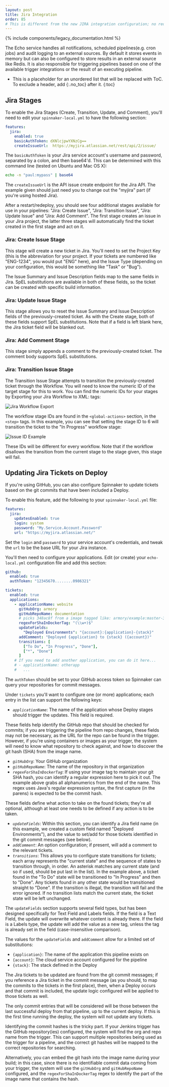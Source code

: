 ```yaml
---
layout: post
title: Jira Integration
order: 85
# This is different from the new JIRA integration configuration; no redirects
---
```

{% include components/legacy_documentation.html %}

The Echo service handles all notifications, scheduled pipelines(e.g. cron jobs) and audit logging to an external sources.  By default it stores events in memory but can also be configured to store results in an external source like Redis.  It is also responsible for triggering pipelines based on one of the available trigger integrations or the result of an executing pipeline.

* This is a placeholder for an unordered list that will be replaced with ToC. To exclude a header, add {:.no_toc} after it.
{:toc}

## Jira Stages

To enable the Jira Stages (Create, Transition, Update, and Comment), you'll
need to edit your `spinnaker-local.yml` to have the following section:

```yaml
features:
  jira:
    enabled: true
    basicAuthToken: dXNlcjpwYXNzCg==
    createIssueUrl:  https://myjira.atlassian.net/rest/api/2/issue/
```

The `basicAuthToken` is your Jira service account's username and password,
separated by a colon, and then base64'd.  This can be determined with this
command line (tested on Ubuntu and Mac OS X):

```bash
echo -n "paul:mypass" | base64
```

The `createIssueUrl` is the API issue create endpoint for the Jira API.  The
example given should just need you to change out the "myjira" part (if you're
using hosted Jira).

After a restart/redeploy, you should see four additional stages available for
use in your pipelines:  "Jira: Create Issue", "Jira: Transition Issue",
"Jira: Update Issue" and "Jira: Add Comment".  The first stage creates an
issue in your Jira project, the latter three stages will automatically find
the ticket created in the first stage and act on it.

### Jira: Create Issue Stage

This stage will create a new ticket in Jira.  You'll need to set the Project
Key (this is the abbreviation for your project.  If your tickets are numbered
like "ENG-1234", you would put "ENG" here), and the Issue Type (depending on
your configuration, this would be something like "Task" or "Bug").

The Issue Summary and Issue Description fields map to the same fields in Jira.
SpEL substitutions are available in both of these fields, so the ticket can
be created with specific build information.

### Jira: Update Issue Stage

This stage allows you to reset the Issue Summary and Issue Description fields
of the previously-created ticket.  As with the Create stage, both of these
fields support SpEL substitutions.  Note that if a field is left blank here,
the Jira ticket field will be blanked out.

### Jira:  Add Comment Stage

This stage simply appends a comment to the previously-created ticket.  The
comment body supports SpEL substitutions.

### Jira:  Transition Issue Stage

The Transition Issue Stage attempts to transition the previously-created
ticket through the Workflow.  You will need to know the numeric ID of the
target stage for this to work.  You can find the numeric IDs for your
stages by Exporting your Jira Workflow to XML:
tags:

![Jira Workflow Export](https://cl.ly/0C0d1c0f0N2A/[d93b1dfc73914409c00446b1df79e6b0]_Image%202018-06-12%20at%209.43.07%20AM.png)

The workflow stage IDs are found in the `<global-actions>` section, in the
`<step>` tags.  In this example, you can see that setting the stage ID to
6 will transition the ticket to the "In Progress" workflow stage:

![Issue ID Example](https://cl.ly/203j3c3K1r3v/[eda500982c996a99a735551b5a4e52a4]_Image%202018-06-12%20at%209.50.32%20AM.png)

These IDs will be different for every workflow.  Note that if the workflow
disallows the transition from the current stage to the stage given, this
stage will fail.

## Updating Jira Tickets on Deploy

If you're using GitHub, you can also configure Spinnaker to update tickets
based on the git commits that have been included a Deploy.

To enable this feature, add the following to your `spinnaker-local.yml` file:

```yaml
features:
  jira:
    updatesEnabled: true
    login: system
    password: "My.Service.Account.Password"
    url: "https://myjira.atlassian.net/"
```

Set the `login` and `password` to your service account's credentials, and
tweak the `url` to be the base URL for your Jira instance.

You'll then need to configure your applications.  Edit (or create) your
`echo-local.yml` configuration file and add this section:

```yaml
github:
  enabled: true
  authToken: "12345670........0986321"

tickets:
  enabled: true
  applications:
    - applicationName: website
      gitHubOrg: armory
      gitHubRepoName: documentation
      # picks 348ac8f from a image tagged like: armory/example:master-348ac8f
      regexForShaInDockerTag: "(\\w+)$"
      updateFields:
        "Deployed Environments": "{account}:{application}-{stack}"
      addComment: "Deployed {application} to {stack} ({account})"
      transitions: [
        ["To Do", "In Progress", "Done"],
        ["*", "Done"]
      ]
    # If you need to add another application, you can do it here...
    # - applicationName: otherapp
    #   ...
```

The `authToken` should be set to your GitHub access token so Spinnaker can
query your repositories for commit messages.

Under `tickets` you'll want to configure one (or more) applications; each
entry in the list can support the following keys:

* _`applicationName`_: The name of the application whose Deploy stages should trigger the updates.  This field is required.

These fields help identify the GitHub repo that should be checked for commits;
if you are triggering the pipeline from repo changes, these fields may not be
necessary, as the URL for the repo can be found in the trigger.  However, if
you're using containers or images as your trigger, the system will need to 
know what repository to check against, and how to discover the git hash (SHA)
from the image name.

* _`gitHubOrg`_: Your GitHub organization
* _`gitHubRepoName`_: The name of the repository in that organization
* _`regexForShaInDockerTag`_:  If using your image tag to maintain your git
SHA hash, you can identify a regular expression here to pick it out.  The
example above grabs all alphanumerics from the end of the name.  This regex
uses Java's regular expression syntax, the first capture (in the parens) is
expected to be the commit hash.

These fields define what action to take on the found tickets; they're all
optional, although at least one needs to be defined if any action is to be
taken.

* _`updateFields`_:  Within this section, you can identify a Jira field name
(in this example, we created a custom field named "Deployed Environments"),
and the value to set/add for those tickets identified in the git commit
messages (see below).
* _`addComment`_:  An option configuration; if present, will add a comment
to the relevant tickets.
* _`transitions`_:  This allows you to configure state transitions for tickets;
each array represents the "current state" and the sequence of states to
transition through, in order. An asterisk matches any current state (and so if
used, should be put last in the list).  In the example above, a ticket found
in the "To Do" state will be transitioned to "In Progress" and then to "Done".
Any tickets found in any other state would be transitioned straight to "Done".
If the transition is illegal, the transition will fail and the error ignored.
If no transition lists match the current state, the ticket state will be left
unchanged.

The `updateFields` section supports several field types, but has been designed
specifically for Text Field and Labels fields.  If the field is a Text Field,
the update will overwrite whatever content is already there.  If the field
is a Labels type, the update will add the value as a new tag, unless the tag
is already set in the field (case-insensitive comparison).

The values for the `updateFields` and `addComment` allow for a limited set
of substitutions:

* `{application}`:  The name of the application this pipeline exists on
* `{account}`:  The cloud service account configured for the pipeline
* `{stack}`: The stack defined in the Deploy

The Jira tickets to be updated are found from the git commit messages; if
you reference a Jira ticket in the commit message (as you should, to map
the commits to the tickets in the first place), then, when a Deploy occurs
and that commit is included, the update logic configured will be applied to
those tickets as well.

The only commit entries that will be considered will be those between the
last successful deploy from that pipeline, up to the current deploy.  If
this is the first time running the deploy, the system will not update any
tickets.

Identifying the commit hashes is the tricky part.  If your Jenkins trigger
has the GitHub repository(ies) configured, the system will find the org
and repo name from the trigger.  This can support multiple repositories
being used as the trigger for a pipeline, and the correct git hashes will
be mapped to the correct repositories for searching.

Alternatively, you can embed the git hash into the image name during your
build; in this case, since there is no identifiable commit data coming from
your trigger, the system will use the `gitHubOrg` and `gitHubRepoName`
configured, and the `regexForShaInDockerTag` regex to identify the part of
the image name that contains the hash.

